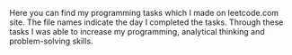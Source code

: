 Here you can find my programming tasks which I made on leetcode.com site. The file names indicate the day I completed the tasks.
Through these tasks I was able to increase my programming, analytical thinking and problem-solving skills.